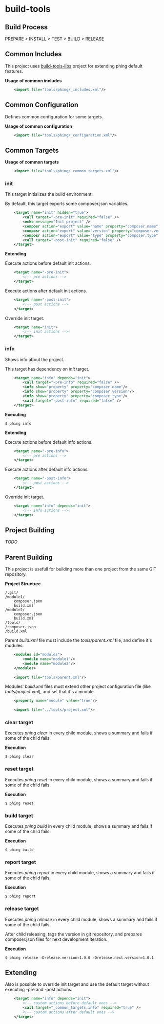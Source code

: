 # build-tools

## Build Process

PREPARE > INSTALL > TEST > BUILD > RELEASE

## Common Includes

This project uses [build-tools-libs](https://github.com/javihgil/build-tools-libs) project for 
extending phing default features.

**Usage of common includes**

```xml
    <import file="tools/phing/_includes.xml"/>
```

## Common Configuration

Defines common configuration for some targets.

**Usage of common configuration**

```xml
    <import file="tools/phing/_configuration.xml"/>
```

## Common Targets

**Usage of common targets**

```xml
    <import file="tools/phing/_common_targets.xml"/>
```

### init

This target initializes the build environment.

By default, this target exports some composer.json variables.
 
```xml
    <target name="init" hidden="true">
        <call target="-pre-init" required="false" />
        <echo message="Init project" />
        <composr action="export" value="name" property="composer.name" />
        <composr action="export" value="version" property="composer.version" />
        <composr action="export" value="type" property="composer.type" />
        <call target="-post-init" required="false" />
    </target>
```

**Extending**

Execute actions before default init actions.

```xml
    <target name="-pre-init">
        <!-- pre actions -->
    </target>
```

Execute actions after default init actions.

```xml
    <target name="-post-init">
        <!-- post actions -->
    </target>
```

Override init target.

```xml
    <target name="init">
        <!-- init actions -->
    </target>
```

### info

Shows info about the project.

This target has dependency on *init* target.
 
```xml
    <target name="info" depends="init">
        <call target="-pre-info" required="false" />
        <info show="property" property="composer.name"/>
        <info show="property" property="composer.version"/>
        <info show="property" property="composer.type"/>
        <call target="-post-info" required="false" />
    </target>
```

**Executing**

    $ phing info

**Extending**

Execute actions before default info actions.

```xml
    <target name="-pre-info">
        <!-- pre actions -->
    </target>
```

Execute actions after default info actions.

```xml
    <target name="-post-info">
        <!-- post actions -->
    </target>
```

Override init target.

```xml
    <target name="info" depends="init">
        <!-- info actions -->
    </target>
```

## Project Building

*TODO*

## Parent Building

This project is usefull for building more than one project from the same GIT repository.

**Project Structure**

    /.git/
    /module1/
        composer.json
        build.xml
    /module2/
        composer.json
        build.xml
    /tools/
    /composer.json
    /build.xml
    
Parent *build.xml* file must include the *tools/parent.xml* file, and define it's modules:

```xml
    <modules id="modules">
        <module name="module1"/>
        <module name="module2"/>
    </modules>
    
    <import file="tools/parent.xml"/>
```

Modules' *build.xml* files must extend other project configuration file (like *tools/project.xml*), 
and set that it's a module.

```xml
    <property name="module" value="true"/>
    
    <import file="../tools/project.xml"/>
```

### clear target

Executes *phing clear* in every child module, shows a summary and fails if some of the child fails.

**Execution**

    $ phing clear

### reset target

Executes *phing reset* in every child module, shows a summary and fails if some of the child fails.

**Execution**

    $ phing reset

### build target

Executes *phing build* in every child module, shows a summary and fails if some of the child fails.

**Execution**

    $ phing build

### report target

Executes *phing report* in every child module, shows a summary and fails if some of the child fails.

**Execution**

    $ phing report

### release target

Executes *phing release* in every child module, shows a summary and fails if some of the child fails.

After child releasing, tags the version in git repository, and prepares composer.json files for next
development iteration.

**Execution**

    $ phing release -Drelease.version=1.0.0 -Drelease.next.version=1.0.1

## Extending

Also is possible to override init target and use the default target without executing -pre and -post actions.

```xml
    <target name="info" depends="init">
        <!-- custom actions before default ones -->
        <call target="_common_targets.info" required="true" /> 
        <!-- custom actions after default ones -->
    </target>
```

